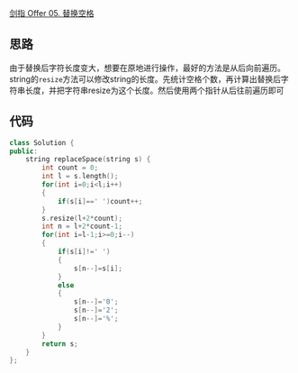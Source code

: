 [剑指 Offer 05. 替换空格](https://leetcode-cn.com/problems/ti-huan-kong-ge-lcof/)

## 思路
由于替换后字符长度变大，想要在原地进行操作，最好的方法是从后向前遍历。
string的`resize`方法可以修改string的长度。先统计空格个数，再计算出替换后字符串长度，并把字符串resize为这个长度。然后使用两个指针从后往前遍历即可

## 代码
```cpp
class Solution {
public:
    string replaceSpace(string s) {
        int count = 0;
        int l = s.length();
        for(int i=0;i<l;i++)
        {
            if(s[i]==' ')count++;
        }
        s.resize(l+2*count);
        int n = l+2*count-1;
        for(int i=l-1;i>=0;i--)
        {
            if(s[i]!=' ')
            {
                s[n--]=s[i];
            }
            else
            {
                s[n--]='0';
                s[n--]='2';
                s[n--]='%';
            }
        }
        return s;
    }
};
```